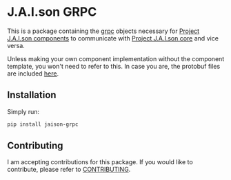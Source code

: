 # J.A.I.son GRPC

This is a package containing the [grpc](https://github.com/grpc/grpc) objects necessary for [Project J.A.I.son components](https://github.com/limitcantcode/jaison-component-template) to communicate with [Project J.A.I.son core](https://github.com/limitcantcode/jaison-core) and vice versa.

Unless making your own component implementation without the component template, you won't need to refer to this. In case you are, the protobuf files are included [here](https://github.com/limitcantcode/jaison-grpc/tree/main/proto).

## Installation

Simply run:
```bash
pip install jaison-grpc
```

## Contributing
I am accepting contributions for this package. If you would like to contribute, please refer to [CONTRIBUTING](https://github.com/limitcantcode/jaison-grpc/tree/main/CONTRIBUTING.md).
